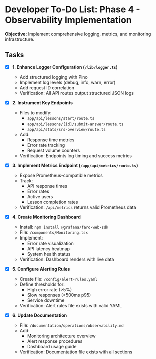 # Developer To-Do List: Phase 4 - Observability Implementation

**Objective:** Implement comprehensive logging, metrics, and monitoring infrastructure.

## Tasks

- [x] **1. Enhance Logger Configuration (`/lib/logger.ts`)**
  - Add structured logging with Pino
  - Implement log levels (debug, info, warn, error)
  - Add request ID correlation
  - Verification: All API routes output structured JSON logs

- [x] **2. Instrument Key Endpoints**
  - Files to modify:
    - `app/api/lessons/start/route.ts`
    - `app/api/lessons/[id]/submit-answer/route.ts`
    - `app/api/stats/srs-overview/route.ts`
  - Add:
    - Response time metrics
    - Error rate tracking
    - Request volume counters
  - Verification: Endpoints log timing and success metrics

- [x] **3. Implement Metrics Endpoint (`/app/api/metrics/route.ts`)**
  - Expose Prometheus-compatible metrics
  - Track:
    - API response times
    - Error rates
    - Active users
    - Lesson completion rates
  - Verification: `/api/metrics` returns valid Prometheus data

- [x] **4. Create Monitoring Dashboard**
  - Install: `npm install @grafana/faro-web-sdk`
  - File: `/components/Monitoring.tsx`
  - Implement:
    - Error rate visualization
    - API latency heatmap
    - System health status
  - Verification: Dashboard renders with live data

- [x] **5. Configure Alerting Rules**
  - Create file: `/config/alert-rules.yaml`
  - Define thresholds for:
    - High error rate (>5%)
    - Slow responses (>500ms p95)
    - Service downtime
  - Verification: Alert rules file exists with valid YAML

- [x] **6. Update Documentation**
  - File: `/documentation/operations/observability.md`
  - Add:
    - Monitoring architecture overview
    - Alert response procedures
    - Dashboard usage guide
  - Verification: Documentation file exists with all sections